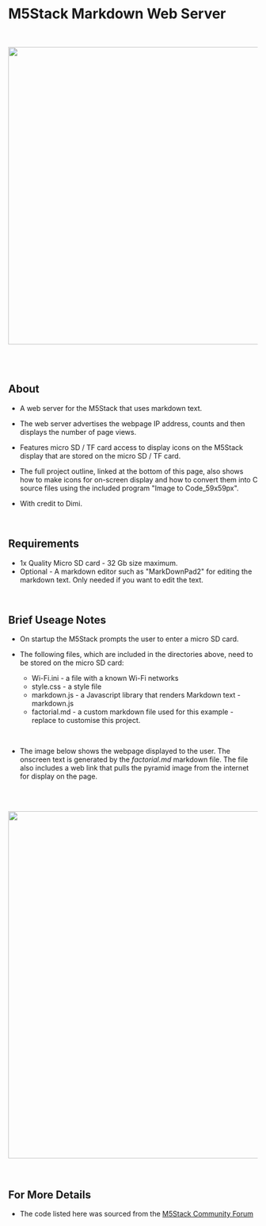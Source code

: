 # M5Stack Markdown Web Server
<br />

<p align="center">
<img src="https://github.com/PartsandCircuits/M5Stack-MarkdownWebServer/blob/master/Screenshot-01.png" width="600">
</p>

<br />
<br />

## About

- A web server for the M5Stack that uses markdown text. 

- The web server advertises the webpage IP address, counts and then displays the number of page views.

- Features micro SD / TF card access to display icons on the M5Stack display that are stored on the micro SD / TF card. 

- The full project outline, linked at the bottom of this page, also shows how to make icons for on-screen display and how to convert them into C source files using the included program "Image to Code_59x59px".

- With credit to Dimi.

<br />  

## Requirements

- 1x  Quality Micro SD card - 32 Gb size maximum.
- Optional - A markdown editor such as "MarkDownPad2" for editing the markdown text. Only needed if you want to edit the text.

<br />

## Brief Useage Notes

- On startup the M5Stack prompts the user to enter a micro SD card.

- The following files, which are included in the directories above, need to be stored on the micro SD card:

    - Wi-Fi.ini  -  a file with a known Wi-Fi networks
    - style.css  -  a style file    
    - markdown.js  -  a Javascript library that renders Markdown text  -  markdown.js
    - factorial.md  -  a custom markdown file used for this example - replace to customise this project.  

<br />

- The image below shows the webpage displayed to the user. The onscreen text is generated by the *factorial.md* markdown file. The file also includes a web link that pulls the pyramid image from the internet for display on the page. 

<br />
<br />

<p align="center">
<img src="https://github.com/PartsandCircuits/M5Stack-MarkdownWebServer/blob/master/Screenshot-02.png" width="700">
</p>


<br />

## For More Details

- The code listed here was sourced from the [M5Stack Community Forum](http://forum.m5stack.com/topic/110/lesson-5-tf-markdown-web-server)



<br />  
<br />  


